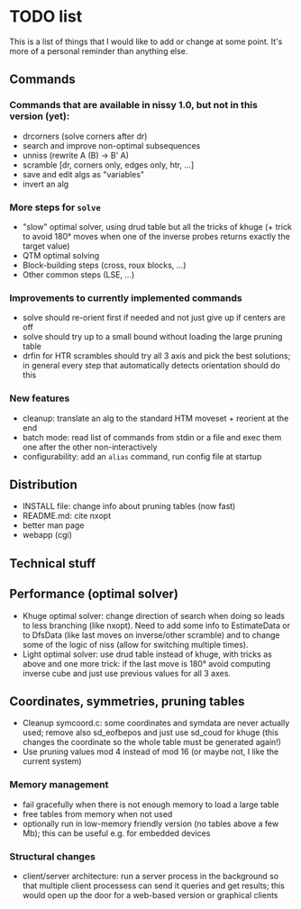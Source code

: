 # TODO list

This is a list of things that I would like to add or change at some point.
It's more of a personal reminder than anything else.

## Commands

### Commands that are available in nissy 1.0, but not in this version (yet):
* drcorners (solve corners after dr)
* search and improve non-optimal subsequences
* unniss (rewrite A (B) -> B' A)
* scramble [dr, corners only, edges only, htr, ...]
* save and edit algs as "variables"
* invert an alg

### More steps for `solve`
* "slow" optimal solver, using drud table but all the tricks
  of khuge (+ trick to avoid 180° moves when one of the inverse
  probes returns exactly the target value)
* QTM optimal solving
* Block-building steps (cross, roux blocks, ...)
* Other common steps (LSE, ...)

### Improvements to currently implemented commands
* solve should re-orient first if needed and not just give up if centers are off
* solve should try up to a small bound without loading the large pruning table
* drfin for HTR scrambles should try all 3 axis and pick the best solutions;
  in general every step that automatically detects orientation should do this

### New features
* cleanup: translate an alg to the standard HTM moveset + reorient at the end
* batch mode: read list of commands from stdin or a file and exec them
  one after the other non-interactively
* configurability: add an `alias` command, run config file at startup

## Distribution

* INSTALL file: change info about pruning tables (now fast)
* README.md: cite nxopt
* better man page
* webapp (cgi)

## Technical stuff

## Performance (optimal solver)
* Khuge optimal solver: change direction of search when doing so leads to
less branching (like nxopt). Need to add some info to EstimateData or to
DfsData (like last moves on inverse/other scramble) and to change some of
the logic of niss (allow for switching multiple times).
* Light optimal solver: use drud table instead of khuge, with tricks as above
and one more trick: if the last move is 180° avoid computing inverse cube
and just use previous values for all 3 axes.

## Coordinates, symmetries, pruning tables
* Cleanup symcoord.c: some coordinates and symdata are never actually used;
remove also sd_eofbepos and just use sd_coud for khuge (this changes the
coordinate so the whole table must be generated again!)
* Use pruning values mod 4 instead of mod 16 (or maybe not, I like the
current system)

### Memory management
* fail gracefully when there is not enough memory to load a large table
* free tables from memory when not used
* optionally run in low-memory friendly version (no tables above a few Mb);
  this can be useful e.g. for embedded devices

### Structural changes
* client/server architecture: run a server process in the background so that
  multiple client processess can send it queries and get results; this would
  open up the door for a web-based version or graphical clients
